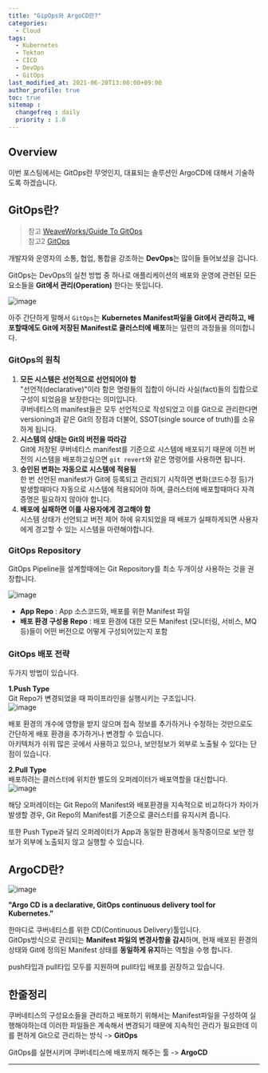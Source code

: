 ```yaml
---
title: "GipOps와 ArgoCD란?"
categories: 
  - Cloud
tags:
  - Kubernetes
  - Tekton
  - CICD
  - DevOps
  - GitOps
last_modified_at: 2021-06-20T13:00:00+09:00
author_profile: true
toc: true
sitemap :
  changefreq : daily
  priority : 1.0
---
```


## Overview
이번 포스팅에서는 GitOps란 무엇인지, 대표되는 솔루션인 ArgoCD에 대해서 기술하도록 하겠습니다.  

## GitOps란?

>참고 [WeaveWorks/Guide To GitOps](https://www.weave.works/technologies/gitops/)  
>참고2 [GitOps](https://www.gitops.tech/)

개발자와 운영자의 소통, 협업, 통합을 강조하는 **DevOps**는 많이들 들어보셨을 겁니다.  

GitOps는 DevOps의 실천 방법 중 하나로 애플리케이션의 배포와 운영에 관련된 모든 요소들을 **Git에서 관리(Operation)** 한다는 뜻입니다.  

![image](https://user-images.githubusercontent.com/15958325/122709876-1be94100-d29a-11eb-86f7-e596657b2285.png)  

아주 간단하게 말해서 `GitOps`는 **Kubernetes Manifest파일을 Git에서 관리하고, 배포할때에도 Git에 저장된 Manifest로 클러스터에 배포**하는 일련의 과정들을 의미합니다.  

### GitOps의 원칙

1. **모든 시스템은 선언적으로 선언되어야 함**  
    "선언적(declarative)"이라 함은 명령들의 집합이 아니라 사실(fact)들의 집합으로 구성이 되었음을 보장한다는 의미입니다.  
    쿠버네티스의 manifest들은 모두 선언적으로 작성되었고 이를 Git으로 관리한다면 versioning과 같은 Git의 장점과 더불어, SSOT(single source of truth)를 소유하게 됩니다.  
2. **시스템의 상태는 Git의 버전을 따라감**  
    Git에 저장된 쿠버네티스 manifest를 기준으로 시스템에 배포되기 때문에 이전 버전의 시스템을 배포하고싶으면 `git revert`와 같은 명령어를 사용하면 됩니다.  
3. **승인된 변화는 자동으로 시스템에 적용됨**   
    한 번 선언된 manifest가 Git에 등록되고 관리되기 시작하면 변화(코드수정 등)가 발생할때마다 자동으로 시스템에 적용되어야 하며, 클러스터에 배포할때마다 자격증명은 필요하지 않아야 합니다.  
4. **배포에 실패하면 이를 사용자에게 경고해야 함**  
    시스템 상태가 선언되고 버전 제어 하에 유지되었을 때 배포가 실패하게되면 사용자에게 경고할 수 있는 시스템을 마련해야합니다.  


### GitOps Repository

GitOps Pipeline을 설계할때에는 Git Repository를 최소 두개이상 사용하는 것을 권장합니다.  

![image](https://user-images.githubusercontent.com/15958325/122712877-b13b0400-d29f-11eb-805a-ec8dd3344311.png)   

- **App Repo** : App 소스코드와, 배포를 위한 Manifest 파일
- **배포 환경 구성용 Repo** : 배포 환경에 대한 모든 Manifest (모니터링, 서비스, MQ 등)들이 어떤 버전으로 어떻게 구성되어있는지 포함  

### GitOps 배포 전략
두가지 방법이 있습니다.   

**1.Push Type**  
Git Repo가 변경되었을 때 파이프라인을 실행시키는 구조입니다.  
![image](https://user-images.githubusercontent.com/15958325/122721113-3bd53080-d2ab-11eb-8332-8e8d2fd5cf5b.png)  

배포 환경의 개수에 영향을 받지 않으며 접속 정보를 추가하거나 수정하는 것만으로도 간단하게 배포 환경을 추가하거나 변경할 수 있습니다.  
아키텍처가 쉬워 많은 곳에서 사용하고 있으나, 보안정보가 외부로 노출될 수 있다는 단점이 있습니다.  

**2.Pull Type**  
배포하려는 클러스터에 위치한 별도의 오퍼레이터가 배포역할을 대신합니다.  
![image](https://user-images.githubusercontent.com/15958325/122721123-4099e480-d2ab-11eb-89c4-f8aa68bb82a6.png)  


해당 오퍼레이터는 Git Repo의 Manifest와 배포환경을 지속적으로 비교하다가 차이가 발생할 경우, Git Repo의 Manifest를 기준으로 클러스터를 유지시켜 줍니다.  

또한 Push Type과 달리 오퍼레이터가 App과 동일한 환경에서 동작중이므로 보안 정보가 외부에 노출되지 않고 실행할 수 있습니다.  

## ArgoCD란?
![image](https://user-images.githubusercontent.com/15958325/122722756-11847280-d2ad-11eb-8107-2753f1def41a.png)  

**"Argo CD is a declarative, GitOps continuous delivery tool for Kubernetes."** 

한마디로 쿠버네티스를 위한 CD(Continuous Delivery)툴입니다.  
GitOps방식으로 관리되는 **Manifest 파일의 변경사항을 감시**하며, 현재 배포된 환경의 상태와 Git에 정의된 Manifest 상태를 **동일하게 유지**하는 역할을 수행 합니다.  

push타입과 pull타입 모두를 지원하며 pull타입 배포를 권장하고 있습니다.  

## 한줄정리

쿠버네티스의 구성요소들을 관리하고 배포하기 위해서는 Manifest파일을 구성하여 실행해야하는데 이러한 파일들은 계속해서 변경되기 때문에 지속적인 관리가 필요한데 이를 편하게 Git으로 관리하는 방식 -> **GitOps**  

GitOps를 실현시키며 쿠버네티스에 배포까지 해주는 툴 -> **ArgoCD**

----
